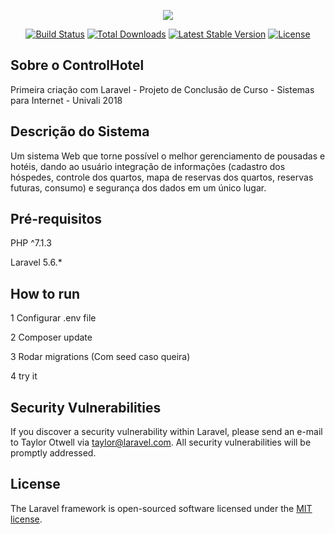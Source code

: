 <p align="center"><img src="https://laravel.com/assets/img/components/logo-laravel.svg"></p>

<p align="center">
<a href="https://travis-ci.org/laravel/framework"><img src="https://travis-ci.org/laravel/framework.svg" alt="Build Status"></a>
<a href="https://packagist.org/packages/laravel/framework"><img src="https://poser.pugx.org/laravel/framework/d/total.svg" alt="Total Downloads"></a>
<a href="https://packagist.org/packages/laravel/framework"><img src="https://poser.pugx.org/laravel/framework/v/stable.svg" alt="Latest Stable Version"></a>
<a href="https://packagist.org/packages/laravel/framework"><img src="https://poser.pugx.org/laravel/framework/license.svg" alt="License"></a>
</p>

## Sobre o ControlHotel

Primeira criação com Laravel - Projeto de Conclusão de Curso - Sistemas para Internet - Univali 2018

## Descrição do Sistema

Um sistema Web que torne possível o melhor gerenciamento de pousadas e hotéis, dando ao usuário integração de informações (cadastro dos hóspedes, controle dos quartos, mapa de reservas dos quartos, reservas futuras, consumo) e segurança dos dados em um único lugar. 

## Pré-requisitos

<p>PHP ^7.1.3</p>
<p>Laravel 5.6.*</p>

## How to run

<p>1 Configurar .env file</p>
<p>2 Composer update</p>
<p>3 Rodar migrations (Com seed caso queira)</p>
<p>4 try it</p>

## Security Vulnerabilities

If you discover a security vulnerability within Laravel, please send an e-mail to Taylor Otwell via [taylor@laravel.com](mailto:taylor@laravel.com). All security vulnerabilities will be promptly addressed.

## License

The Laravel framework is open-sourced software licensed under the [MIT license](https://opensource.org/licenses/MIT).
